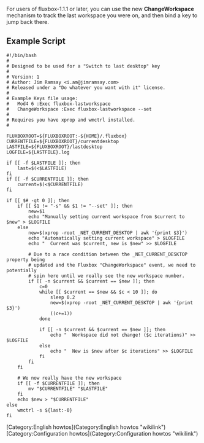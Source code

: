 For users of fluxbox-1.1.1 or later, you can use the new **ChangeWorkspace** mechanism to track the last workspace you were on, and then bind a key to jump back there.

Example Script
--------------

    #!/bin/bash
    #
    # Designed to be used for a "Switch to last desktop" key
    #
    # Version: 1
    # Author: Jim Ramsay <i.am@jimramsay.com>
    # Released under a "Do whatever you want with it" license.
    # 
    # Example Keys file usage:
    #   Mod4 6 :Exec fluxbox-lastworkspace
    #   ChangeWorkspace :Exec fluxbox-lastworkspace --set
    #
    # Requires you have xprop and wmctrl installed.
    #

    FLUXBOXROOT=${FLUXBOXROOT:-${HOME}/.fluxbox}
    CURRENTFILE=${FLUXBOXROOT}/currentdesktop
    LASTFILE=${FLUXBOXROOT}/lastdesktop
    LOGFILE=${LASTFILE}.log

    if [[ -f $LASTFILE ]]; then
        last=$(<$LASTFILE)
    fi
    if [[ -f $CURRENTFILE ]]; then
        current=$(<$CURRENTFILE)
    fi

    if [[ $# -gt 0 ]]; then
        if [[ $1 != "-s" && $1 != "--set" ]]; then
            new=$1
            echo "Manually setting current workspace from $current to $new" > $LOGFILE
        else
            new=$(xprop -root _NET_CURRENT_DESKTOP | awk '{print $3}')
            echo "Automatically setting current workspace" > $LOGFILE
            echo "  Current was $current, new is $new" >> $LOGFILE

            # Due to a race condition between the _NET_CURRENT_DESKTOP property being
            # updated and the Fluxbox "ChangeWorkspace" event, we need to potentially
            # spin here until we really see the new workspace number.
            if [[ -n $current && $current == $new ]]; then
                c=0
                while [[ $current == $new && $c < 10 ]]; do
                    sleep 0.2
                    new=$(xprop -root _NET_CURRENT_DESKTOP | awk '{print $3}')
                    ((c+=1))
                done

                if [[ -n $current && $current == $new ]]; then
                    echo "  Workspace did not change! ($c iterations)" >> $LOGFILE
                else
                    echo "  New is $new after $c iterations" >> $LOGFILE
                fi
            fi
        fi

        # We now really have the new workspace
        if [[ -f $CURRENTFILE ]]; then
            mv "$CURRENTFILE" "$LASTFILE"
        fi
        echo $new > "$CURRENTFILE"
    else
        wmctrl -s ${last:-0}
    fi

[Category:English howtos](Category:English howtos "wikilink") [Category:Configuration howtos](Category:Configuration howtos "wikilink")
